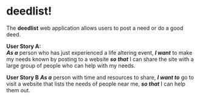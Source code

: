 # deedlist!

The **deedlist** web application allows users to post a need or do a good deed.

**User Story A:**  
***As a*** person who has just experienced a life altering event, ***I want*** to make my needs known by posting to a website ***so that*** I can share the site with a large group of people who can help with my needs.

**User Story B**
***As a*** person with time and resources to share, ***I want to*** go to visit a website that lists the needs of people near me, ***so that*** I can help them out.

